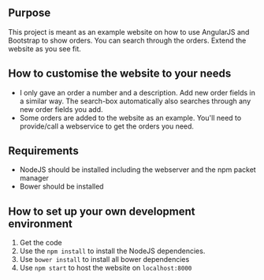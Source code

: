 <h2>Purpose</h2>
<p>
This project is meant as an example website on how to use AngularJS and Bootstrap to show orders. You can search through the orders. Extend the website as you see fit.
</p>

<h2>How to customise the website to your needs</h2>
<ul>
<li>I only gave an order a number and a description. Add new order fields in a similar way. The search-box automatically also searches through any new order fields you add.</li>
<li>Some orders are added to the website as an example. You'll need to provide/call a webservice to get the orders you need.</li>
</ul>

<h2>Requirements</h2>
<ul>
<li>NodeJS should be installed including the webserver and the npm packet manager</li>
<li>Bower should be installed</li>
</ul>

<h2>How to set up your own development environment</h2>
<ol>
<li>Get the code</li>
<li>Use the <code>npm install</code> to install the NodeJS dependencies.</li>
<li>Use <code>bower install</code> to install all bower dependencies</li>
<li>Use <code>npm start</code> to host the website on <code>localhost:8000</code></li>
</ol>
